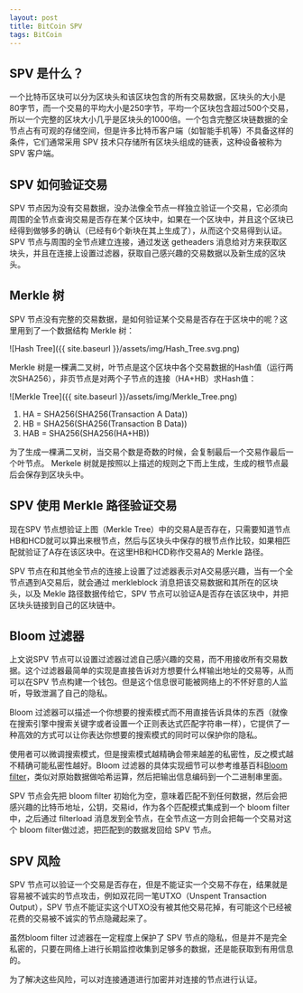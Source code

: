 ```yaml
---
layout: post
title: BitCoin SPV
tags: BitCoin
---
```


## SPV 是什么？
一个比特币区块可以分为区块头和该区块包含的所有交易数据，区块头的大小是80字节，而一个交易的平均大小是250字节，平均一个区块包含超过500个交易，所以一个完整的区块大小几乎是区块头的1000倍。一个包含完整区块链数据的全节点占有可观的存储空间，但是许多比特币客户端（如智能手机等）不具备这样的条件，它们通常采用 SPV 技术只存储所有区块头组成的链表，这种设备被称为 SPV 客户端。

## SPV 如何验证交易
SPV 节点因为没有交易数据，没办法像全节点一样独立验证一个交易，它必须向周围的全节点查询交易是否存在某个区块中，如果在一个区块中，并且这个区块已经得到做够多的确认（已经有6个新块在其上生成了），从而这个交易得到认证。
SPV 节点与周围的全节点建立连接，通过发送 getheaders 消息给对方来获取区块头，并且在连接上设置过滤器，获取自己感兴趣的交易数据以及新生成的区块头。
## Merkle 树
SPV 节点没有完整的交易数据，是如何验证某个交易是否存在于区块中的呢？这里用到了一个数据结构 Merkle 树：

![Hash Tree]({{ site.baseurl }}/assets/img/Hash_Tree.svg.png)

Merkle 树是一棵满二叉树，叶节点是这个区块中各个交易数据的Hash值（运行两次SHA256），非页节点是对两个子节点的连接（HA+HB）求Hash值：

![Merkle Tree]({{ site.baseurl }}/assets/img/Merkle_Tree.png)

1. HA = SHA256(SHA256(Transaction A Data))
2. HB = SHA256(SHA256(Transaction B Data))
3. HAB = SHA256(SHA256(HA+HB))

为了生成一棵满二叉树，当交易个数是奇数的时候，会复制最后一个交易作最后一个叶节点。
Merkele 树就是按照以上描述的规则之下而上生成，生成的根节点最后会保存到区块头中。
## SPV 使用 Merkle 路径验证交易
现在SPV 节点想验证上图（Merkle Tree）中的交易A是否存在，只需要知道节点HB和HCD就可以算出来根节点，然后与区块头中保存的根节点作比较，如果相匹配就验证了A存在该区块中。在这里HB和HCD称作交易A的 Merkle 路径。

SPV 节点在和其他全节点的连接上设置了过滤器表示对A交易感兴趣，当有一个全节点遇到A交易后，就会通过 merkleblock 消息把该交易数据和其所在的区块头，以及 Mekle 路径数据传给它，SPV 节点可以验证A是否存在该区块中，并把区块头链接到自己的区块链中。
## Bloom 过滤器
上文说SPV 节点可以设置过滤器过滤自己感兴趣的交易，而不用接收所有交易数据。这个过滤器最简单的实现是直接告诉对方想要什么样输出地址的交易等，从而可以在SPV 节点构建一个钱包。但是这个信息很可能被网络上的不怀好意的人监听，导致泄漏了自己的隐私。

Bloom 过滤器可以描述一个你想要的搜索模式而不用直接告诉具体的东西（就像在搜索引擎中搜索关键字或者设置一个正则表达式匹配字符串一样），它提供了一种高效的方式可以让你表达你想要的搜索模式的同时可以保护你的隐私。

使用者可以微调搜索模式，但是搜索模式越精确会带来越差的私密性，反之模式越不精确可能私密性越好。Bloom 过滤器的具体实现细节可以参考维基百科[Bloom filter](https://en.wikipedia.org/wiki/Bloom_filter)，类似对原始数据做哈希运算，然后把输出信息编码到一个二进制串里面。

SPV 节点会先把 bloom filter 初始化为空，意味着匹配不到任何数据，然后会把感兴趣的比特币地址，公钥，交易id，作为各个匹配模式集成到一个 bloom filter中，之后通过 filterload 消息发到全节点，在全节点这一方则会把每一个交易对这个 bloom filter做过滤，把匹配到的数据发回给 SPV 节点。

## SPV 风险

SPV 节点可以验证一个交易是否存在，但是不能证实一个交易不存在，结果就是容易被不诚实的节点攻击，例如双花同一笔UTXO（Unspent Transaction Output），SPV 节点不能证实这个UTXO没有被其他交易花掉，有可能这个已经被花费的交易被不诚实的节点隐藏起来了。

虽然bloom filter 过滤器在一定程度上保护了 SPV 节点的隐私，但是并不是完全私密的，只要在网络上进行长期监控收集到足够多的数据，还是能获取到有用信息的。

为了解决这些风险，可以对连接通道进行加密并对连接的节点进行认证。
